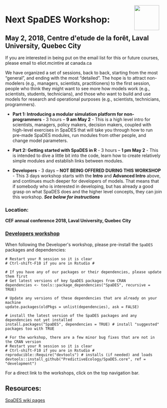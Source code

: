 <img align="right" width="80" vspace="10" hspace="10" src="https://github.com/PredictiveEcology/SpaDES/raw/master/docs/images/SpaDES.png">

# Next SpaDES Workshop:

## May 2, 2018, Centre d'etude de la forêt, Laval University, Quebec City

If you are interested in being put on the email list for this or future courses, please email to eliot.mcintire at canada.ca

We have organized a set of sessions, back to back, starting from the most “general”, and ending with the most “detailed”. The hope is to attract non-modelers (e.g., managers, scientists, practitioners) to the first session, people who think they might want to see more how models work (e.g., scientists, students, technicians), and those who want to build and use models for research and operational purposes (e.g., scientists, technicians, programmers).

- **Part 1: Introducing a modular simulation platform for non-programmers** - 3 hours – **9 am May 2** - This is a high level intro for scientists, managers, policy makers, decision makers, coupled with high-level exercises in SpaDES that will take you through how to run pre-made SpaDES modules, run modules from other people, and change model parameters.

- **Part 2: Getting started with SpaDES in R** - 3 hours – **1 pm May 2** - This is intended to dive a little bit into the code, learn how to create relatively simple modules and establish links between modules.

- **Developers** - 3 days – **NOT BEING OFFERED DURING THIS WORKSHOP** - This 3 days workshop starts with the **Intro** and **Advanced Intro** above, and continues much deeper for developers of models. That means that if somebody who is interested in developing, but has already a good grasp on what SpaDES does and the higher level concepts, they can join this workshop.  ***See below for instructions***


### Location:

**CEF annual conference 2018, Laval University, Quebec City**


### [Developers workshop](articlesFeb2018/index.html)

When following the Developer's workshop, please pre-install the `SpaDES` packages and dependencies:


```
# Restart your R session so it is clear
# Ctrl-shift-F10 if you are in Rstudio #

# If you have any of our packages or their dependencies, please update them first
# Get latest versions of key SpaDES packages from CRAN
dependencies <- tools::package_dependencies("SpaDES", recursive = TRUE)

# Update any versions of these dependencies that are already on your machine
update.packages(oldPkgs = unlist(dependencies), ask = FALSE) 

# install the latest version of the SpaDES packages and any dependencies not yet installed
install.packages("SpaDES", dependencies = TRUE) # install "suggested" packages too with TRUE

# For the workshop, there are a few minor bug fixes that are not in the CRAN version
# Restart your R session so it is clear
# Ctrl-shift-F10 if you are in Rstudio #
reproducible::Require("devtools") # installs (if needed) and loads
devtools::install_github("PredictiveEcology/SpaDES.core", ref = "development")

```

For a direct link to the workshops, click on the top navigation bar.

## Resources:

[SpaDES wiki pages](https://github.com/PredictiveEcology/SpaDES/wiki)

